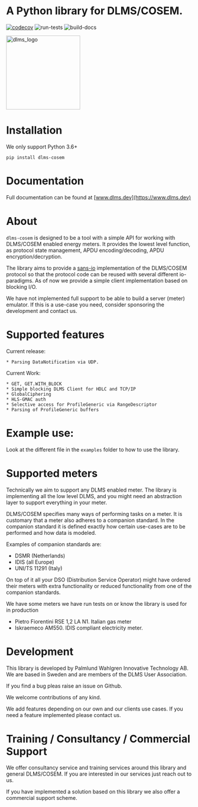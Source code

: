 
# A Python library for DLMS/COSEM.

[![codecov](https://codecov.io/gh/pwitab/dlms-cosem/branch/master/graph/badge.svg?token=RO37L11VQJ)](https://codecov.io/gh/pwitab/dlms-cosem)
![run-tests](https://github.com/pwitab/dlms-cosem/workflows/run-tests/badge.svg)
![build-docs](https://github.com/pwitab/dlms-cosem/workflows/build-docs/badge.svg)

<img src="dlms-logo.png" alt="dlms_logo" width="200"/>

# Installation
We only support Python 3.6+

```
pip install dlms-cosem
```


# Documentation

Full documentation can be found at [www.dlms.dev](https://www.dlms.dev)

# About

`dlms-cosem` is designed to be a tool with a simple API for working with DLMS/COSEM 
enabled energy meters. It provides the lowest level function, as protocol state 
management, APDU encoding/decoding, APDU encryption/decryption.

The library aims to provide a [sans-io](https://sans-io.readthedocs.io/) implementation 
of the DLMS/COSEM protocol so that the protocol code can be reused with several 
different io-paradigms. As of now we provide a simple client implementation based on 
blocking I/O.

We have not implemented full support to be able to build a server (meter) emulator. If 
this is a use-case you need, consider sponsoring the development and contact us.    

# Supported features

Current release:

    * Parsing DataNotification via UDP.

Current Work:

    * GET, GET.WITH_BLOCK
    * Simple blocking DLMS Client for HDLC and TCP/IP
    * GlobalCiphering
    * HLS-GMAC auth
    * Selective access for ProfileGeneric via RangeDescriptor
    * Parsing of ProfileGeneric buffers

# Example use:

Look at the different file in the `examples` folder to how to use the library.
    
# Supported meters

Technically we aim to support any DLMS enabled meter. The library is implementing all 
the low level DLMS, and you might need an abstraction layer to support everything in 
your meter.

DLMS/COSEM specifies many ways of performing tasks on a meter. It is 
customary that a meter also adheres to a companion standard. In the companion standard 
it is defined exactly how certain use-cases are to be performed and how data is modeled.

Examples of companion standards are:
* DSMR (Netherlands)
* IDIS (all Europe)
* UNI/TS 11291 (Italy)

On top of it all your DSO (Distribution Service Operator) might have ordered their 
meters with extra functionality or reduced functionality from one of the companion 
standards.

We have some meters we have run tests on or know the library is used for in production

* Pietro Fiorentini RSE 1,2 LA N1. Italian gas meter
* Iskraemeco AM550. IDIS compliant electricity meter.

# Development

This library is developed by Palmlund Wahlgren Innovative Technology AB. We are
based in Sweden and are members of the DLMS User Association.

If you find a bug pleas raise an issue on Github.

We welcome contributions of any kind.

We add features depending on our own and our clients use cases. If you 
need a feature implemented please contact us.

# Training / Consultancy / Commercial Support

We offer consultancy service and training services around this library and general DLMS/COSEM. 
If you are interested in our services just reach out to us. 

If you have implemented a solution based on this library we also offer a commercial 
support scheme.





